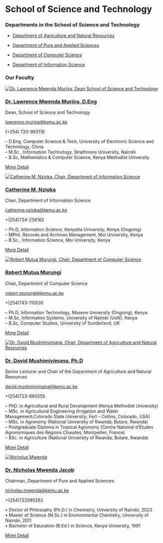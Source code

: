 
School of Science and Technology
================================


### Departments in the School of Science and Technology

*   [Department of Agriculture and Natural Resources](/school-of-science-and-technology/department-of-agriculture-and-natural-resources)
    
*   [Department of Pure and Applied Sciences](/school-of-science-and-technology/department-of-pure-and-applied-sciences)
    
*   [Department of Computer Science](/school-of-science-and-technology/department-of-computer-science)
    
*   [Department of Information Science](/school-of-science-and-technology/department-of-information-science)
    

### Our Faculty

[![Dr. Lawrence Mwenda Muriira, Dean School of Science and Technology](https://i0.wp.com/www.kemu.ac.ke/wp-content/uploads/2021/06/Dr.-Lawrence-Mwenda-Muriira.jpg?resize=378%2C435&ssl=1 "Dr. Lawrence Mwenda Muriira")](https://www.kemu.ac.ke/personnel/lawrence-muriira)

[](# "facebook")
[](# "linkedin")
[](# "skype")
[](#url "twitter")

### [Dr. Lawrence Mwenda Muriira, D.Eng](https://www.kemu.ac.ke/personnel/lawrence-muriira)

Dean, School of Science and Technology

lawrence.muriira@kemu.ac.ke

(+254) 720-963118

– D.Eng, Computer Science & Tech, University of Electronic Science and  
Technology, China  
– M.Sc., Information Technology, Strathmore University, Nairobi  
– B.Sc, Mathematics & Computer Science, Kenya Methodist University

[More Detail](https://www.kemu.ac.ke/personnel/lawrence-muriira)

[![Catherine M. Nzioka, Chair, Department of Information Science](https://i0.wp.com/www.kemu.ac.ke/wp-content/uploads/2022/02/Catherine-M.-Nzioka.jpg?resize=378%2C435&ssl=1 "Catherine M. Nzioka")](https://www.kemu.ac.ke/personnel/catherine-m-nzioka)

[](# "facebook")
[](# "linkedin")
[](# "skype")
[](# "twitter")

### [Catherine M. Nzioka](https://www.kemu.ac.ke/personnel/catherine-m-nzioka)

Chair, Department of Information Science

catherine.nzioka@kemu.ac.ke

+(254)724-256162

– Ph.D, Information Science, Kenyatta University, Kenya (Ongoing)  
– MPhil. Records and Archives Management, Moi University, Kenya  
– B.Sc., Information Science, Moi University, Kenya

[More Detail](https://www.kemu.ac.ke/personnel/catherine-m-nzioka)

[![Robert Mutua Murungi, Chair, Department of Computer Science](https://i0.wp.com/www.kemu.ac.ke/wp-content/uploads/2022/02/Robert-Mutua-Murungi.jpg?resize=378%2C435&ssl=1 "Robert Mutua Murungi")](https://www.kemu.ac.ke/personnel/robert-mutua-murungi)

[](# "facebook")
[](# "linkedin")
[](# "skype")
[](# "twitter")

### [Robert Mutua Murungi](https://www.kemu.ac.ke/personnel/robert-mutua-murungi)

Chair, Department of Computer Science

robert.murungi@kemu.ac.ke

+(254)743-110530

– Ph.D, Information Technology, Maseno University (Ongoing), Kenya  
– M.Sc, Information Systems, University of Nairobi (UoN), Kenya  
– B.Sc, Computer Studies, University of Sunderland, UK

[More Detail](https://www.kemu.ac.ke/personnel/robert-mutua-murungi)

[![Dr. David Mushimiyimana, Chair, Department of Agriculture and Natural Resources](https://i0.wp.com/www.kemu.ac.ke/wp-content/uploads/2022/06/Dr.-David-Mushimiyimana.jpg?resize=378%2C435&ssl=1 "Dr. David Mushimiyimana")](https://www.kemu.ac.ke/personnel/dr-david-mushimiyimana-ph-d)

[](# "facebook")
[](# "linkedin")
[](# "skype")
[](# "twitter")

### [Dr. David Mushimiyimana, Ph.D](https://www.kemu.ac.ke/personnel/dr-david-mushimiyimana-ph-d)

Senior Lecturer and Chair of the Department of Agriculture and Natural Resources

david.mushimiyimana@kemu.ac.ke

+(254)723-660255

– PhD. in Agricultural and Rural Development (Kenya Methodist University)  
– MSc. in Agricultural Engineering (Irrigation and Water Management;Colorado State University; Fort – Collins, Colorado, USA)  
– MSc. in Agronomy (National University of Rwanda; Butare, Rwanda)  
– Postgraduate Diploma in Tropical Agronomy (Centre National d’Études Agronomiques des Régions Chaudes, Montpellier, France)  
– BSc. in Agriculture (National University of Rwanda; Butare, Rwanda)

[More Detail](https://www.kemu.ac.ke/personnel/dr-david-mushimiyimana-ph-d)

[![](https://i0.wp.com/www.kemu.ac.ke/wp-content/uploads/2024/05/Nicholus-Mwenda.png?resize=413%2C397&ssl=1 "Nicholus Mwenda")](https://www.kemu.ac.ke/personnel/dr-nicholas-mwenda-jacob)

[](# "facebook")
[](# "linkedin")
[](# "skype")
[](# "twitter")

### [Dr. Nicholas Mwenda Jacob](https://www.kemu.ac.ke/personnel/dr-nicholas-mwenda-jacob)

Chairman, Department of Pure and Applied Sciences

nicholas.mwenda@kemu.ac.ke

+(254)722985262

• Doctor of Philosophy (Ph.D.) in Chemistry, University of Nairobi, 2023  
• Master of Science (M.Sc.) in Environmental Chemistry, University of Nairobi, 2011  
• Bachelor of Education (B.Ed.) in Science, Kenya University, 1991

[More Detail](https://www.kemu.ac.ke/personnel/dr-nicholas-mwenda-jacob)

